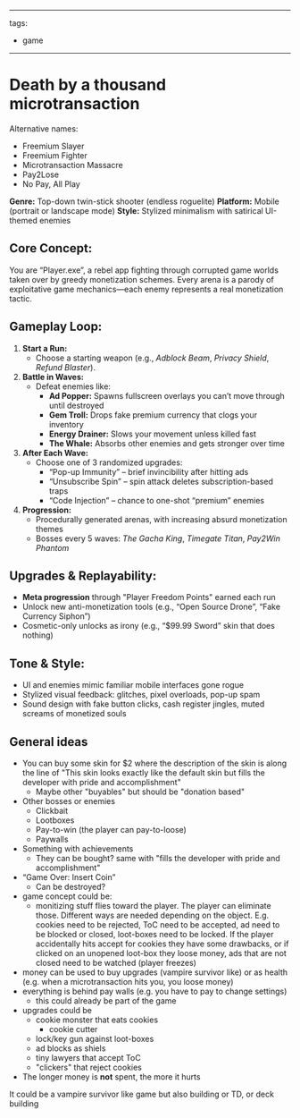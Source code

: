 
---
tags:
  - game
---

# Death by a thousand microtransaction

Alternative names:

- Freemium Slayer
- Freemium Fighter
- Microtransaction Massacre
- Pay2Lose
- No Pay, All Play

**Genre:** Top-down twin-stick shooter (endless roguelite)
**Platform:** Mobile (portrait or landscape mode)
**Style:** Stylized minimalism with satirical UI-themed enemies

## **Core Concept:**

You are “Player.exe”, a rebel app fighting through corrupted game worlds taken over by greedy monetization schemes. Every arena is a parody of exploitative game mechanics—each enemy represents a real monetization tactic.

## **Gameplay Loop:**

1. **Start a Run:**
   * Choose a starting weapon (e.g., *Adblock Beam*, *Privacy Shield*, *Refund Blaster*).
2. **Battle in Waves:**
   * Defeat enemies like:
     * **Ad Popper:** Spawns fullscreen overlays you can’t move through until destroyed
     * **Gem Troll:** Drops fake premium currency that clogs your inventory
     * **Energy Drainer:** Slows your movement unless killed fast
     * **The Whale:** Absorbs other enemies and gets stronger over time
3. **After Each Wave:**
   * Choose one of 3 randomized upgrades:
     * “Pop-up Immunity” – brief invincibility after hitting ads
     * “Unsubscribe Spin” – spin attack deletes subscription-based traps
     * “Code Injection” – chance to one-shot “premium” enemies
4. **Progression:**
   * Procedurally generated arenas, with increasing absurd monetization themes
   * Bosses every 5 waves: *The Gacha King*, *Timegate Titan*, *Pay2Win Phantom*

## **Upgrades & Replayability:**

* **Meta progression** through "Player Freedom Points" earned each run
* Unlock new anti-monetization tools (e.g., “Open Source Drone”, “Fake Currency Siphon”)
* Cosmetic-only unlocks as irony (e.g., “\$99.99 Sword” skin that does nothing)

## **Tone & Style:**

* UI and enemies mimic familiar mobile interfaces gone rogue
* Stylized visual feedback: glitches, pixel overloads, pop-up spam
* Sound design with fake button clicks, cash register jingles, muted screams of monetized souls

## General ideas

* You can buy some skin for $2 where the description of the skin is along the line of "This skin looks exactly like the default skin but fills the developer with pride and accomplishment"
  * Maybe other "buyables" but should be "donation based"
* Other bosses or enemies
  * Clickbait
  * Lootboxes
  * Pay-to-win (the player can pay-to-loose)
  * Paywalls
* Something with achievements
  * They can be bought? same with "fills the developer with pride and accomplishment"
* “Game Over: Insert Coin”
  * Can be destroyed?
* game concept could be:
	* monitizing stuff flies toward the player. The player can eliminate those. Different ways are needed depending on the object. E.g. cookies need to be rejected, ToC need to be accepted, ad need to be blocked or closed, loot-boxes need to be locked. If the player accidentally hits accept for cookies they have some drawbacks, or if clicked on an unopened loot-box they loose money, ads that are not closed need to be watched (player freezes)
* money can be used to buy upgrades (vampire survivor like) or as health (e.g. when a microtransaction hits you, you loose money)
* everything is behind pay walls (e.g. you have to pay to change settings)
	* this could already be part of the game
* upgrades could be
	* cookie monster that eats cookies
    	* cookie cutter
	* lock/key gun against loot-boxes
	* ad blocks as shiels
	* tiny lawyers that accept ToC
	* "clickers" that reject cookies
* The longer money is **not** spent, the more it hurts

It could be a vampire survivor like game but also building or TD, or deck building